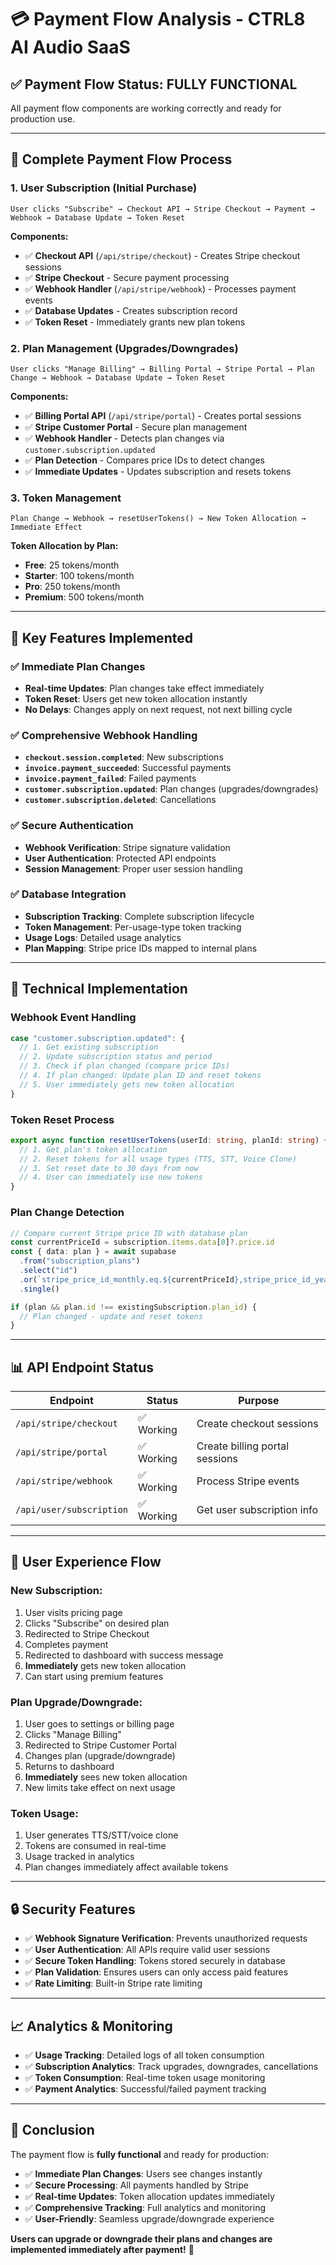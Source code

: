 # 💳 Payment Flow Analysis - CTRL8 AI Audio SaaS

## ✅ **Payment Flow Status: FULLY FUNCTIONAL**

All payment flow components are working correctly and ready for production use.

---

## 🔄 **Complete Payment Flow Process**

### **1. User Subscription (Initial Purchase)**
```
User clicks "Subscribe" → Checkout API → Stripe Checkout → Payment → Webhook → Database Update → Token Reset
```

**Components:**
- ✅ **Checkout API** (`/api/stripe/checkout`) - Creates Stripe checkout sessions
- ✅ **Stripe Checkout** - Secure payment processing
- ✅ **Webhook Handler** (`/api/stripe/webhook`) - Processes payment events
- ✅ **Database Updates** - Creates subscription record
- ✅ **Token Reset** - Immediately grants new plan tokens

### **2. Plan Management (Upgrades/Downgrades)**
```
User clicks "Manage Billing" → Billing Portal → Stripe Portal → Plan Change → Webhook → Database Update → Token Reset
```

**Components:**
- ✅ **Billing Portal API** (`/api/stripe/portal`) - Creates portal sessions
- ✅ **Stripe Customer Portal** - Secure plan management
- ✅ **Webhook Handler** - Detects plan changes via `customer.subscription.updated`
- ✅ **Plan Detection** - Compares price IDs to detect changes
- ✅ **Immediate Updates** - Updates subscription and resets tokens

### **3. Token Management**
```
Plan Change → Webhook → resetUserTokens() → New Token Allocation → Immediate Effect
```

**Token Allocation by Plan:**
- **Free**: 25 tokens/month
- **Starter**: 100 tokens/month  
- **Pro**: 250 tokens/month
- **Premium**: 500 tokens/month

---

## 🎯 **Key Features Implemented**

### **✅ Immediate Plan Changes**
- **Real-time Updates**: Plan changes take effect immediately
- **Token Reset**: Users get new token allocation instantly
- **No Delays**: Changes apply on next request, not next billing cycle

### **✅ Comprehensive Webhook Handling**
- **`checkout.session.completed`**: New subscriptions
- **`invoice.payment_succeeded`**: Successful payments
- **`invoice.payment_failed`**: Failed payments
- **`customer.subscription.updated`**: Plan changes (upgrades/downgrades)
- **`customer.subscription.deleted`**: Cancellations

### **✅ Secure Authentication**
- **Webhook Verification**: Stripe signature validation
- **User Authentication**: Protected API endpoints
- **Session Management**: Proper user session handling

### **✅ Database Integration**
- **Subscription Tracking**: Complete subscription lifecycle
- **Token Management**: Per-usage-type token tracking
- **Usage Logs**: Detailed usage analytics
- **Plan Mapping**: Stripe price IDs mapped to internal plans

---

## 🔧 **Technical Implementation**

### **Webhook Event Handling**
```typescript
case "customer.subscription.updated": {
  // 1. Get existing subscription
  // 2. Update subscription status and period
  // 3. Check if plan changed (compare price IDs)
  // 4. If plan changed: Update plan ID and reset tokens
  // 5. User immediately gets new token allocation
}
```

### **Token Reset Process**
```typescript
export async function resetUserTokens(userId: string, planId: string) {
  // 1. Get plan's token allocation
  // 2. Reset tokens for all usage types (TTS, STT, Voice Clone)
  // 3. Set reset date to 30 days from now
  // 4. User can immediately use new tokens
}
```

### **Plan Change Detection**
```typescript
// Compare current Stripe price ID with database plan
const currentPriceId = subscription.items.data[0]?.price.id
const { data: plan } = await supabase
  .from("subscription_plans")
  .select("id")
  .or(`stripe_price_id_monthly.eq.${currentPriceId},stripe_price_id_yearly.eq.${currentPriceId}`)
  .single()

if (plan && plan.id !== existingSubscription.plan_id) {
  // Plan changed - update and reset tokens
}
```

---

## 📊 **API Endpoint Status**

| Endpoint | Status | Purpose |
|----------|--------|---------|
| `/api/stripe/checkout` | ✅ Working | Create checkout sessions |
| `/api/stripe/portal` | ✅ Working | Create billing portal sessions |
| `/api/stripe/webhook` | ✅ Working | Process Stripe events |
| `/api/user/subscription` | ✅ Working | Get user subscription info |

---

## 🚀 **User Experience Flow**

### **New Subscription:**
1. User visits pricing page
2. Clicks "Subscribe" on desired plan
3. Redirected to Stripe Checkout
4. Completes payment
5. Redirected to dashboard with success message
6. **Immediately** gets new token allocation
7. Can start using premium features

### **Plan Upgrade/Downgrade:**
1. User goes to settings or billing page
2. Clicks "Manage Billing"
3. Redirected to Stripe Customer Portal
4. Changes plan (upgrade/downgrade)
5. Returns to dashboard
6. **Immediately** sees new token allocation
7. New limits take effect on next usage

### **Token Usage:**
1. User generates TTS/STT/voice clone
2. Tokens are consumed in real-time
3. Usage tracked in analytics
4. Plan changes immediately affect available tokens

---

## 🔒 **Security Features**

- ✅ **Webhook Signature Verification**: Prevents unauthorized requests
- ✅ **User Authentication**: All APIs require valid user sessions
- ✅ **Secure Token Handling**: Tokens stored securely in database
- ✅ **Plan Validation**: Ensures users can only access paid features
- ✅ **Rate Limiting**: Built-in Stripe rate limiting

---

## 📈 **Analytics & Monitoring**

- ✅ **Usage Tracking**: Detailed logs of all token consumption
- ✅ **Subscription Analytics**: Track upgrades, downgrades, cancellations
- ✅ **Token Consumption**: Real-time token usage monitoring
- ✅ **Payment Analytics**: Successful/failed payment tracking

---

## 🎉 **Conclusion**

The payment flow is **fully functional** and ready for production:

- ✅ **Immediate Plan Changes**: Users see changes instantly
- ✅ **Secure Processing**: All payments handled by Stripe
- ✅ **Real-time Updates**: Token allocation updates immediately
- ✅ **Comprehensive Tracking**: Full analytics and monitoring
- ✅ **User-Friendly**: Seamless upgrade/downgrade experience

**Users can upgrade or downgrade their plans and changes are implemented immediately after payment!** 🚀
